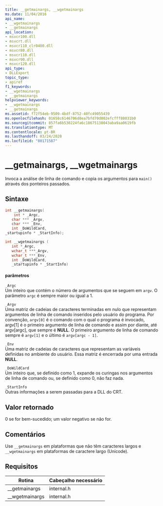```yaml
---
title: __getmainargs, __wgetmainargs
ms.date: 11/04/2016
api_name:
- __wgetmainargs
- __getmainargs
api_location:
- msvcr100.dll
- msvcrt.dll
- msvcr110_clr0400.dll
- msvcr80.dll
- msvcr110.dll
- msvcr90.dll
- msvcr120.dll
api_type:
- DLLExport
topic_type:
- apiref
f1_keywords:
- __wgetmainargs
- __getmainargs
helpviewer_keywords:
- __wgetmainargs
- __getmainargs
ms.assetid: f72f54eb-9509-4bdf-8752-40fc49055439
ms.openlocfilehash: 01658c6146706d8ea7bfd70d002efcfff88031b0
ms.sourcegitcommit: 857fa6b530224fa6c18675138043aba9aa0619fb
ms.translationtype: MT
ms.contentlocale: pt-BR
ms.lasthandoff: 03/24/2020
ms.locfileid: "80171587"
---
```

# <a name="__getmainargs-__wgetmainargs"></a>__getmainargs, __wgetmainargs

Invoca a análise de linha de comando e copia os argumentos para `main()` através dos ponteiros passados.

## <a name="syntax"></a>Sintaxe

```cpp
int __getmainargs(
    int * _Argc,
   char *** _Argv,
   char *** _Env,
   int _DoWildCard,
_startupinfo * _StartInfo);

int __wgetmainargs (
   int *_Argc,
   wchar_t ***_Argv,
   wchar_t ***_Env,
   int _DoWildCard,
   _startupinfo * _StartInfo)
```

#### <a name="parameters"></a>parâmetros

`_Argc`<br/>
Um inteiro que contém o número de argumentos que se seguem em `argv`. O parâmetro `argc` é sempre maior ou igual a 1.

`_Argv`<br/>
Uma matriz de cadeias de caracteres terminadas em nulo que representam argumentos de linha de comando inseridos pelo usuário do programa. Por convenção, `argv[0]` é o comando com o qual o programa é invocado, argv[1] é o primeiro argumento de linha de comando e assim por diante, até argv[argc], que sempre é **NULL**. O primeiro argumento de linha de comando sempre é `argv[1]` e o último é `argv[argc - 1]`.

`_Env`<br/>
Uma matriz de cadeias de caracteres que representam as variáveis definidas no ambiente do usuário. Essa matriz é encerrada por uma entrada **NULL**.

`_DoWildCard`<br/>
Um inteiro que, se definido como 1, expande os curingas nos argumentos de linha de comando ou, se definido como 0, não faz nada.

`_StartInfo`<br/>
Outras informações a serem passadas para a DLL do CRT.

## <a name="return-value"></a>Valor retornado

0 se for bem-sucedido; um valor negativo se não for.

## <a name="remarks"></a>Comentários

Use `__getmainargs` em plataformas que não têm caracteres largos e `__wgetmainargs` em plataformas de caractere largo (Unicode).

## <a name="requirements"></a>Requisitos

|Rotina|Cabeçalho necessário|
|-------------|---------------------|
|__getmainargs|internal.h|
|__wgetmainargs|internal.h|
